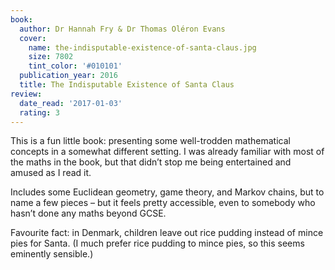 ```yaml
---
book:
  author: Dr Hannah Fry & Dr Thomas Oléron Evans
  cover:
    name: the-indisputable-existence-of-santa-claus.jpg
    size: 7802
    tint_color: '#010101'
  publication_year: 2016
  title: The Indisputable Existence of Santa Claus
review:
  date_read: '2017-01-03'
  rating: 3
---
```


This is a fun little book: presenting some well-trodden mathematical concepts in a somewhat different setting. I was already familiar with most of the maths in the book, but that didn’t stop me being entertained and amused as I read it.

Includes some Euclidean geometry, game theory, and Markov chains, but to name a few pieces – but it feels pretty accessible, even to somebody who hasn’t done any maths beyond GCSE.

Favourite fact: in Denmark, children leave out rice pudding instead of mince pies for Santa. (I much prefer rice pudding to mince pies, so this seems eminently sensible.)